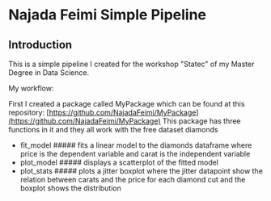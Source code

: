 # Najada Feimi Simple Pipeline
## Introduction
This is a simple pipeline I created for the workshop "Statec" of my Master Degree in Data Science. 

My workflow:

First I created a package called MyPackage which can be found at this repository: [https://github.com/NajadaFeimi/MyPackage](https://github.com/NajadaFeimi/MyPackage)
This package has three functions in it and they all work with the free dataset diamonds
* fit_model ##### fits a linear model to the diamonds dataframe where price is the dependent variable and carat is the independent variable
* plot_model ##### displays a scatterplot of the fitted model 
* plot_stats ##### plots a jitter boxplot where the jitter datapoint show the relation between carats and the price for each diamond cut and the boxplot shows the distribution
